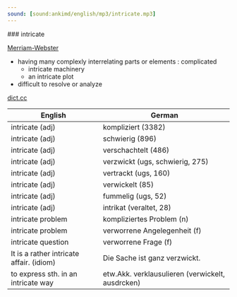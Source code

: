 ```yaml
---
sound: [sound:ankimd/english/mp3/intricate.mp3]
---
```


\### intricate

[Merriam-Webster](https://www.merriam-webster.com/dictionary/intricate)

- having many complexly interrelating parts or elements : complicated
    - intricate machinery
    - an intricate plot
- difficult to resolve or analyze

[dict.cc](https://www.dict.cc/intricate)

| English        | German       |
| -------------- | ------------ |
| intricate (adj) | kompliziert (3382) |
| intricate (adj) | schwierig (896) |
| intricate (adj) | verschachtelt (486) |
| intricate (adj) | verzwickt (ugs, schwierig, 275) |
| intricate (adj) | vertrackt (ugs, 160) |
| intricate (adj) | verwickelt (85) |
| intricate (adj) | fummelig (ugs, 52) |
| intricate (adj) | intrikat (veraltet, 28) |
| intricate problem | kompliziertes Problem (n) |
| intricate problem | verworrene Angelegenheit (f) |
| intricate question | verworrene Frage (f) |
| It is a rather intricate affair. (idiom) | Die Sache ist ganz verzwickt. |
| to express sth. in an intricate way | etw.Akk. verklausulieren (verwickelt, ausdrcken) |
